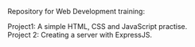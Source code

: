 Repository for Web Development training:  

Project1: A simple HTML, CSS and JavaScript practise.  
Project 2: Creating a server with ExpressJS.  
